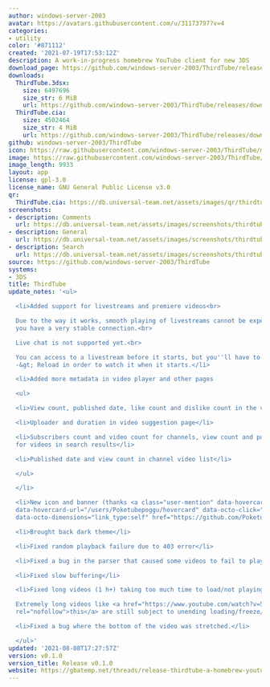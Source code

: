 ```yaml
---
author: windows-server-2003
avatar: https://avatars.githubusercontent.com/u/31173797?v=4
categories:
- utility
color: '#871112'
created: '2021-07-19T17:53:12Z'
description: A work-in-progress homebrew YouTube client for new 3DS
download_page: https://github.com/windows-server-2003/ThirdTube/releases
downloads:
  ThirdTube.3dsx:
    size: 6497696
    size_str: 6 MiB
    url: https://github.com/windows-server-2003/ThirdTube/releases/download/v0.1.0/ThirdTube.3dsx
  ThirdTube.cia:
    size: 4502464
    size_str: 4 MiB
    url: https://github.com/windows-server-2003/ThirdTube/releases/download/v0.1.0/ThirdTube.cia
github: windows-server-2003/ThirdTube
icon: https://raw.githubusercontent.com/windows-server-2003/ThirdTube/main/resource/icon.png
image: https://raw.githubusercontent.com/windows-server-2003/ThirdTube/main/resource/banner.png
image_length: 9933
layout: app
license: gpl-3.0
license_name: GNU General Public License v3.0
qr:
  ThirdTube.cia: https://db.universal-team.net/assets/images/qr/thirdtube.cia.png
screenshots:
- description: Comments
  url: https://db.universal-team.net/assets/images/screenshots/thirdtube/comments.png
- description: General
  url: https://db.universal-team.net/assets/images/screenshots/thirdtube/general.png
- description: Search
  url: https://db.universal-team.net/assets/images/screenshots/thirdtube/search.png
source: https://github.com/windows-server-2003/ThirdTube
systems:
- 3DS
title: ThirdTube
update_notes: '<ul>

  <li>Added support for livestreams and premiere videos<br>

  Due to the way it works, smooth playing of livestreams cannot be expected unless
  you have a very stable connection.<br>

  Live chat is not supported yet.<br>

  You can access to a livestream before it starts, but you''ll have to press Advanced
  -&gt; Reload in order to watch it when it starts.</li>

  <li>Added more metadata in video player and other pages

  <ul>

  <li>View count, published date, like count and dislike count in the video page</li>

  <li>Uploader and duration in video suggestion page</li>

  <li>Subscribers count and video count for channels, view count and published date
  for videos in search results</li>

  <li>Published date and view count in channel video list</li>

  </ul>

  </li>

  <li>New icon and banner (thanks <a class="user-mention" data-hovercard-type="user"
  data-hovercard-url="/users/Poketubepoggu/hovercard" data-octo-click="hovercard-link-click"
  data-octo-dimensions="link_type:self" href="https://github.com/Poketubepoggu">@Poketubepoggu</a>)</li>

  <li>Brought back dark theme</li>

  <li>Fixed random playback failure due to 403 error</li>

  <li>Fixed a bug in the parser that caused some videos to fail to play (rare)</li>

  <li>Fixed slow buffering</li>

  <li>Fixed long videos (1 h+) taking too much time to load/not playing/crashing<br>

  Extremely long videos like <a href="https://www.youtube.com/watch?v=56lkofpjOAs"
  rel="nofollow">this</a> are still subject to unending loading/freeze/crash.</li>

  <li>Fixed a bug where the bottom of the video was stretched.</li>

  </ul>'
updated: '2021-08-08T17:27:57Z'
version: v0.1.0
version_title: Release v0.1.0
website: https://gbatemp.net/threads/release-thirdtube-a-homebrew-youtube-client-for-the-new-3ds.591696/
---
```

